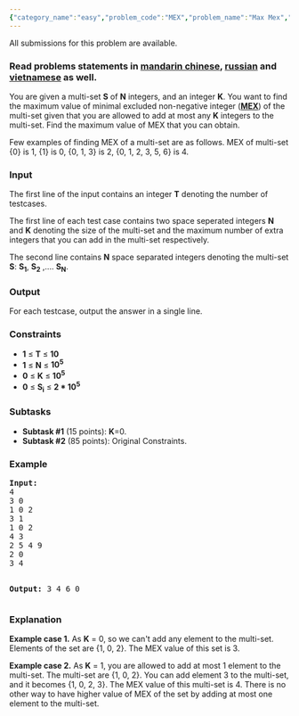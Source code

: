 ```yaml
---
{"category_name":"easy","problem_code":"MEX","problem_name":"Max Mex","languages_supported":{"0":"ADA","1":"ASM","2":"BASH","3":"BF","4":"C","5":"C99 strict","6":"CAML","7":"CLOJ","8":"CLPS","9":"CPP 4.3.2","10":"CPP 6.3","11":"CPP14","12":"CS2","13":"D","14":"ERL","15":"FORT","16":"FS","17":"GO","18":"HASK","19":"ICK","20":"ICON","21":"JAVA","22":"JS","23":"kotlin","24":"LISP clisp","25":"LISP sbcl","26":"LUA","27":"NEM","28":"NICE","29":"NODEJS","30":"PAS fpc","31":"PAS gpc","32":"PERL","33":"PERL6","34":"PHP","35":"PIKE","36":"PRLG","37":"PYPY","38":"PYTH","39":"PYTH 3.5","40":"RUBY","41":"rust","42":"SCALA","43":"SCM chicken","44":"SCM guile","45":"SCM qobi","46":"ST","47":"swift","48":"TCL","49":"TEXT","50":"WSPC"},"max_timelimit":1,"source_sizelimit":50000,"problem_author":"hruday968","problem_tester":"alex_2oo8","date_added":"22-08-2017","tags":{"0":"greedy","1":"hruday968","2":"oct17","3":"simple","4":"sorting"},"editorial_url":"https://discuss.codechef.com/problems/MEX","time":{"view_start_date":1508146200,"submit_start_date":1508146200,"visible_start_date":1508146200,"end_date":1735669800},"layout":"problem"}
---
```

<span class="solution-visible-txt">All submissions for this problem are available.</span><h3>Read problems statements in <a target="_blank" 
href="http://www.codechef.com/download/translated/OCT17/mandarin/MEX.pdf">mandarin chinese</a>, <a target="_blank" 
href="http://www.codechef.com/download/translated/OCT17/russian/MEX.pdf">russian</a> and <a target="_blank" 
href="http://www.codechef.com/download/translated/OCT17/vietnamese/MEX.pdf">vietnamese</a> as well.</h3>

<p>You are given a multi-set <b>S</b> of <b>N</b> integers, and an integer <b>K</b>. You want to find the maximum value of minimal excluded non-negative integer (<a href="https://en.wikipedia.org/wiki/Mex_(mathematics)"><b>MEX</b></a>) of the multi-set given that you are allowed to add at most any <b>K</b> integers to the multi-set. Find the maximum value of MEX that you can obtain. </p>

<p>Few examples of finding MEX of a multi-set are as follows. MEX of multi-set {0} is 1, {1} is 0, {0, 1, 3} is 2, {0, 1, 2, 3, 5, 6} is 4.</p>


<h3>Input</h3>
<p>The first line of the input contains an integer <b>T</b> denoting the number of testcases.</p>

<p>The first line of each test case contains two space seperated integers <b>N</b> and <b>K</b> denoting the size of the multi-set and the maximum number of extra integers that you can add in the multi-set respectively.</p>

<p>The second line contains <b>N</b> space separated integers denoting the multi-set <b>S</b>: <b>S<sub>1</sub></b>, <b>S<sub>2</sub></b> ,.... <b>S<sub>N</sub></b>.

<h3>Output</h3>
<p>For each testcase, output the answer in a single line. </p>

<h3>Constraints</h3>
<ul>
<li><b>1</b> ≤ <b>T</b> ≤ <b>10</b></li>
<li><b>1</b> ≤ <b>N</b> ≤ <b>10<sup>5</sup></b></li>
<li><b>0</b> ≤ <b>K</b> ≤ <b>10<sup>5</sup></b></li>
<li><b>0</b> ≤ <b>S<sub>i</sub></b> ≤ <b>2 * 10<sup>5</sup></b></li>
</ul>

<h3>Subtasks</h3>
<ul>
<li><b>Subtask #1</b> (15 points): <b>K</b>=0.</li>
<li><b>Subtask #2</b> (85 points): Original Constraints.</li>
</ul>

<h3>Example</h3>
<pre><b>Input:</b>
4
3 0
1 0 2
3 1
1 0 2
4 3
2 5 4 9
2 0
3 4

<b>Output:</b>
3
4
6
0
</pre>

<h3>Explanation</h3>
<p><b>Example case 1.</b> As <b>K</b> = 0, so we can't add any element to the multi-set. Elements of the set are {1, 0, 2}. The MEX value of this set is 3.</p>
<p><b>Example case 2.</b> As <b>K</b> = 1, you are allowed to add at most 1 element to the multi-set. The multi-set are {1, 0, 2}. You can add element 3 to the multi-set, and it becomes {1, 0, 2, 3}. The MEX value of this multi-set is 4. There is no other way to have higher value of MEX of the set by adding at most one element to the multi-set.</p>
